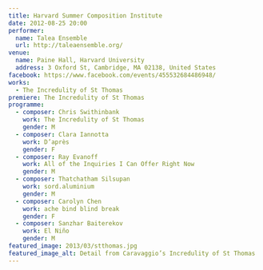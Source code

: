 ```yaml
---
title: Harvard Summer Composition Institute
date: 2012-08-25 20:00
performer:
  name: Talea Ensemble
  url: http://taleaensemble.org/
venue:
  name: Paine Hall, Harvard University
  address: 3 Oxford St, Cambridge, MA 02138, United States
facebook: https://www.facebook.com/events/455532684486948/
works:
  - The Incredulity of St Thomas
premiere: The Incredulity of St Thomas
programme:
  - composer: Chris Swithinbank
    work: The Incredulity of St Thomas
    gender: M
  - composer: Clara Iannotta
    work: D’après
    gender: F
  - composer: Ray Evanoff
    work: All of the Inquiries I Can Offer Right Now
    gender: M
  - composer: Thatchatham Silsupan
    work: sord.aluminium
    gender: M
  - composer: Carolyn Chen
    work: ache bind blind break
    gender: F
  - composer: Sanzhar Baiterekov
    work: El Niño
    gender: M
featured_image: 2013/03/stthomas.jpg
featured_image_alt: Detail from Caravaggio’s Incredulity of St Thomas
---
```

